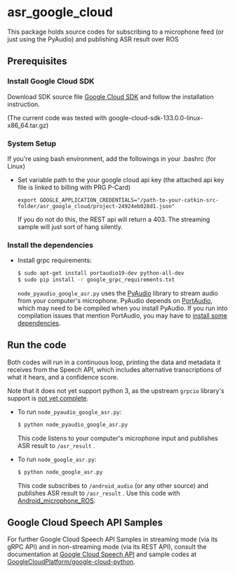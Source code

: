 # asr_google_cloud
This package holds source codes for subscribing to a microphone feed (or just using the PyAudio) and publishing ASR result over ROS


## Prerequisites

### Install Google Cloud SDK

Download SDK source file [Google Cloud SDK](https://cloud.google.com/sdk/docs/quickstart-linux) and follow the installation instruction.

(The current code was tested with google-cloud-sdk-133.0.0-linux-x86_64.tar.gz)

### System Setup

If you're using bash environment, add the followings in your .bashrc (for Linux)

* Set variable path to the your google cloud api key (the attached api key file is linked to billing with PRG P-Card)
  ```  
  export GOOGLE_APPLICATION_CREDENTIALS="/path-to-your-catkin-src-folder/asr_google_cloud/project-24924eb028d1.json"
  ```  
  If you do not do this, the REST api will return a 403. The streaming sample will just sort of hang silently.

### Install the dependencies

* Install grpc requirements:

    ```sh
    $ sudo apt-get install portaudio19-dev python-all-dev
    $ sudo pip install -r google_grpc_requirements.txt
    ```
    
    `node_pyaudio_google_asr.py` uses the [PyAudio][pyaudio] library to stream audio from your
    computer's microphone.  PyAudio depends on [PortAudio][portaudio], which may
    need to be compiled when you install PyAudio. If you run into compilation
    issues that mention PortAudio, you may have to [install some
    dependencies][pyaudio-install].

[pyaudio]: https://people.csail.mit.edu/hubert/pyaudio/
[portaudio]: http://www.portaudio.com/
[pyaudio-install]: https://people.csail.mit.edu/hubert/pyaudio/#downloads

## Run the code

Both codes will run in a continuous loop, printing the data and metadata it receives from the Speech API, which includes alternative transcriptions of what it hears, and a confidence score. 

Note that it does not yet support python 3, as the upstream `grpcio` library's support is [not yet complete](https://github.com/grpc/grpc/issues/282).

* To run `node_pyaudio_google_asr.py`:

    ```sh
    $ python node_pyaudio_google_asr.py
    ```
  
    This code listens to your computer's microphone input and publishes ASR result to `/asr_result` .
    

* To run `node_google_asr.py`:

    ```sh
    $ python node_google_asr.py
    ```
  
    This code subscribes to `/android_audio` (or any other source) and publishes ASR result to `/asr_result` . 
    Use this code with [Android_microphone_ROS](https://github.com/personal-robots/android_microphone_ros).
  
  
## Google Cloud Speech API Samples

For further Google Cloud Speech API Samples in streaming mode (via its gRPC API) and in non-streaming mode (via its REST
API), consult the documentation at [Google Cloud Speech API](http://cloud.google.com/speech) and sample codes at [GoogleCloudPlatform/google-cloud-python](https://github.com/GoogleCloudPlatform/google-cloud-python.git).
